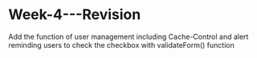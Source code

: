 # Week-4---Revision
Add the function of user management including Cache-Control and alert reminding users to check the checkbox with validateForm() function 
